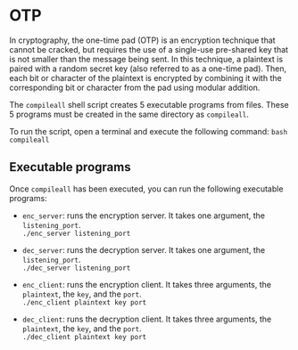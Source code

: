 # OTP
In cryptography, the one-time pad (OTP) is an encryption technique that cannot be cracked, but requires the use of a single-use pre-shared key that is not smaller than the message being sent. In this technique, a plaintext is paired with a random secret key (also referred to as a one-time pad). Then, each bit or character of the plaintext is encrypted by combining it with the corresponding bit or character from the pad using modular addition.

The `compileall` shell script creates 5 executable programs from files. These 5 programs must be created in the same directory as `compileall`.

To run the script, open a terminal and execute the following command:
```bash compileall```


## Executable programs
Once `compileall` has been executed, you can run the following executable programs:

- `enc_server`: runs the encryption server. It takes one argument, the `listening_port`.  
  ```./enc_server listening_port```  

- `dec_server`: runs the decryption server. It takes one argument, the `listening_port`.  
  ```./dec_server listening_port```  

- `enc_client`: runs the encryption client. It takes three arguments, the `plaintext`, the `key`, and the `port`.  
  ```./enc_client plaintext key port```  

- `dec_client`: runs the decryption client. It takes three arguments, the `plaintext`, the `key`, and the `port`.  
  ```./dec_client plaintext key port```  
